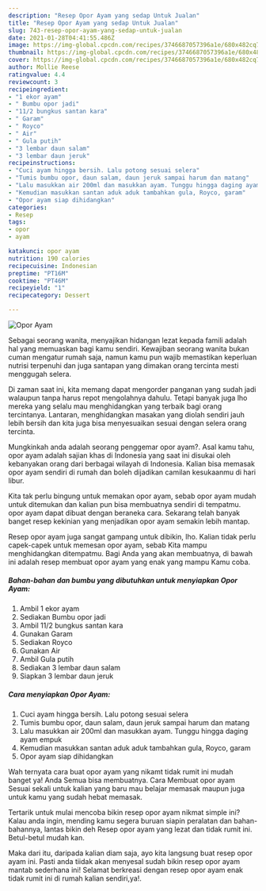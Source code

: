 ```yaml
---
description: "Resep Opor Ayam yang sedap Untuk Jualan"
title: "Resep Opor Ayam yang sedap Untuk Jualan"
slug: 743-resep-opor-ayam-yang-sedap-untuk-jualan
date: 2021-01-28T04:41:55.486Z
image: https://img-global.cpcdn.com/recipes/3746687057396a1e/680x482cq70/opor-ayam-foto-resep-utama.jpg
thumbnail: https://img-global.cpcdn.com/recipes/3746687057396a1e/680x482cq70/opor-ayam-foto-resep-utama.jpg
cover: https://img-global.cpcdn.com/recipes/3746687057396a1e/680x482cq70/opor-ayam-foto-resep-utama.jpg
author: Mollie Reese
ratingvalue: 4.4
reviewcount: 3
recipeingredient:
- "1 ekor ayam"
- " Bumbu opor jadi"
- "11/2 bungkus santan kara"
- " Garam"
- " Royco"
- " Air"
- " Gula putih"
- "3 lembar daun salam"
- "3 lembar daun jeruk"
recipeinstructions:
- "Cuci ayam hingga bersih. Lalu potong sesuai selera"
- "Tumis bumbu opor, daun salam, daun jeruk sampai harum dan matang"
- "Lalu masukkan air 200ml dan masukkan ayam. Tunggu hingga daging ayam empuk"
- "Kemudian masukkan santan aduk aduk tambahkan gula, Royco, garam"
- "Opor ayam siap dihidangkan"
categories:
- Resep
tags:
- opor
- ayam

katakunci: opor ayam 
nutrition: 190 calories
recipecuisine: Indonesian
preptime: "PT16M"
cooktime: "PT46M"
recipeyield: "1"
recipecategory: Dessert

---
```



![Opor Ayam](https://img-global.cpcdn.com/recipes/3746687057396a1e/680x482cq70/opor-ayam-foto-resep-utama.jpg)

Sebagai seorang wanita, menyajikan hidangan lezat kepada famili adalah hal yang memuaskan bagi kamu sendiri. Kewajiban seorang  wanita bukan cuman mengatur rumah saja, namun kamu pun wajib memastikan keperluan nutrisi terpenuhi dan juga santapan yang dimakan orang tercinta mesti menggugah selera.

Di zaman  saat ini, kita memang dapat mengorder panganan yang sudah jadi walaupun tanpa harus repot mengolahnya dahulu. Tetapi banyak juga lho mereka yang selalu mau menghidangkan yang terbaik bagi orang tercintanya. Lantaran, menghidangkan masakan yang diolah sendiri jauh lebih bersih dan kita juga bisa menyesuaikan sesuai dengan selera orang tercinta. 



Mungkinkah anda adalah seorang penggemar opor ayam?. Asal kamu tahu, opor ayam adalah sajian khas di Indonesia yang saat ini disukai oleh kebanyakan orang dari berbagai wilayah di Indonesia. Kalian bisa memasak opor ayam sendiri di rumah dan boleh dijadikan camilan kesukaanmu di hari libur.

Kita tak perlu bingung untuk memakan opor ayam, sebab opor ayam mudah untuk ditemukan dan kalian pun bisa membuatnya sendiri di tempatmu. opor ayam dapat dibuat dengan beraneka cara. Sekarang telah banyak banget resep kekinian yang menjadikan opor ayam semakin lebih mantap.

Resep opor ayam juga sangat gampang untuk dibikin, lho. Kalian tidak perlu capek-capek untuk memesan opor ayam, sebab Kita mampu menghidangkan ditempatmu. Bagi Anda yang akan membuatnya, di bawah ini adalah resep membuat opor ayam yang enak yang mampu Kamu coba.

<!--inarticleads1-->

##### Bahan-bahan dan bumbu yang dibutuhkan untuk menyiapkan Opor Ayam:

1. Ambil 1 ekor ayam
1. Sediakan  Bumbu opor jadi
1. Ambil 11/2 bungkus santan kara
1. Gunakan  Garam
1. Sediakan  Royco
1. Gunakan  Air
1. Ambil  Gula putih
1. Sediakan 3 lembar daun salam
1. Siapkan 3 lembar daun jeruk




<!--inarticleads2-->

##### Cara menyiapkan Opor Ayam:

1. Cuci ayam hingga bersih. Lalu potong sesuai selera
1. Tumis bumbu opor, daun salam, daun jeruk sampai harum dan matang
1. Lalu masukkan air 200ml dan masukkan ayam. Tunggu hingga daging ayam empuk
1. Kemudian masukkan santan aduk aduk tambahkan gula, Royco, garam
1. Opor ayam siap dihidangkan




Wah ternyata cara buat opor ayam yang nikamt tidak rumit ini mudah banget ya! Anda Semua bisa membuatnya. Cara Membuat opor ayam Sesuai sekali untuk kalian yang baru mau belajar memasak maupun juga untuk kamu yang sudah hebat memasak.

Tertarik untuk mulai mencoba bikin resep opor ayam nikmat simple ini? Kalau anda ingin, mending kamu segera buruan siapin peralatan dan bahan-bahannya, lantas bikin deh Resep opor ayam yang lezat dan tidak rumit ini. Betul-betul mudah kan. 

Maka dari itu, daripada kalian diam saja, ayo kita langsung buat resep opor ayam ini. Pasti anda tiidak akan menyesal sudah bikin resep opor ayam mantab sederhana ini! Selamat berkreasi dengan resep opor ayam enak tidak rumit ini di rumah kalian sendiri,ya!.

